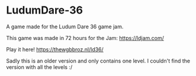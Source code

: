 # LudumDare-36
A game made for the Ludum Dare 36 game jam.

This game was made in 72 hours for the Jam: https://ldjam.com/

Play it here! https://thewgbbroz.nl/ld36/

Sadly this is an older version and only contains one level. I couldn't find the version with all the levels :/
